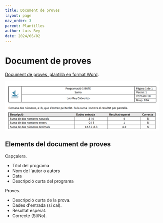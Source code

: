 ```yaml
---
title: Document de proves
layout: page
nav_order: 3
parent: Plantilles
author: Luis Rey
date: 2024/06/02
---
```


# Document de proves

[Document de proves, plantilla en format Word](<fitxers/Plantilla-Document de proves.docx>).

[![Document de proves](<fitxers/Document proves.png>)](<fitxers/Plantilla-Document de proves.docx>)

## Elements del document de proves

Capçalera.

- Títol del programa
- Nom de l'autor o autors
- Data
- Descripció curta del programa

Proves.

- Descripció curta de la prova.
- Dades d'entrada (si cal).
- Resultat esperat.
- Correcte (Sí/No).
